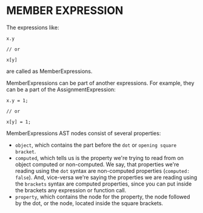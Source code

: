# MEMBER EXPRESSION

The expressions like:

```
x.y

// or

x[y]
```

are called as MemberExpressions.

MemberExpressions can be part of another expressions. For example, they can be a part of the AssignmentExpression:


```
x.y = 1;

// or

x[y] = 1;
```

MemberExpressions AST nodes consist of several properties:

- `object`, which contains the part before the `dot` or `opening square bracket`.
- `computed`, which tells us is the property we're trying to read from on object computed or non-computed. We say, that properties we're reading using the `dot` syntax are non-computed properties (`computed: false`). And, vice-versa we're saying the properties we are reading using the `brackets` syntax are computed properties, since you can put inside the brackets any expression or function call.
- `property`, which contains the node for the property, the node followed by the dot, or the node, located inside the square brackets.
